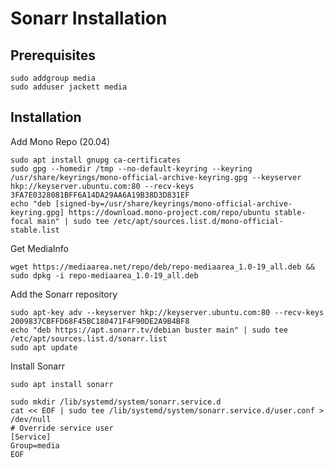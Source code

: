 # Sonarr Installation

## Prerequisites
```
sudo addgroup media
sudo adduser jackett media
```

## Installation
Add Mono Repo (20.04)
```
sudo apt install gnupg ca-certificates
sudo gpg --homedir /tmp --no-default-keyring --keyring /usr/share/keyrings/mono-official-archive-keyring.gpg --keyserver hkp://keyserver.ubuntu.com:80 --recv-keys 3FA7E0328081BFF6A14DA29AA6A19B38D3D831EF
echo "deb [signed-by=/usr/share/keyrings/mono-official-archive-keyring.gpg] https://download.mono-project.com/repo/ubuntu stable-focal main" | sudo tee /etc/apt/sources.list.d/mono-official-stable.list
```

Get MediaInfo
```
wget https://mediaarea.net/repo/deb/repo-mediaarea_1.0-19_all.deb && sudo dpkg -i repo-mediaarea_1.0-19_all.deb
```

Add the Sonarr repository
```
sudo apt-key adv --keyserver hkp://keyserver.ubuntu.com:80 --recv-keys 2009837CBFFD68F45BC180471F4F90DE2A9B4BF8
echo "deb https://apt.sonarr.tv/debian buster main" | sudo tee /etc/apt/sources.list.d/sonarr.list
sudo apt update
```

Install Sonarr
```
sudo apt install sonarr
```

```
sudo mkdir /lib/systemd/system/sonarr.service.d
cat << EOF | sudo tee /lib/systemd/system/sonarr.service.d/user.conf > /dev/null
# Override service user
[Service]
Group=media
EOF
```
